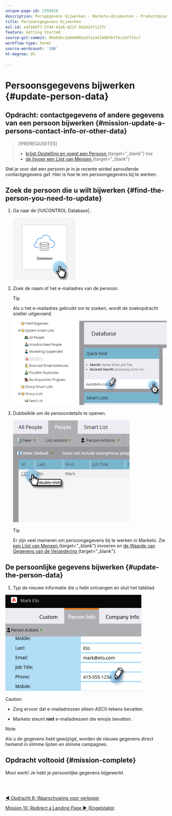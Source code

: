 ```yaml
---
unique-page-id: 2359426
description: Persgegevens bijwerken - Marketo-documenten - Productdocumentatie
title: Persoonsgegevens bijwerken
exl-id: e4fe0df7-5744-41e6-821f-942d247123fc
feature: Getting Started
source-git-commit: 09a656c3a0d0002edfa1a61b987bff4c1dff33cf
workflow-type: tm+mt
source-wordcount: '180'
ht-degree: 0%

---
```


# Persoonsgegevens bijwerken {#update-person-data}

## Opdracht: contactgegevens of andere gegevens van een persoon bijwerken {#mission-update-a-persons-contact-info-or-other-data}

>[!PREREQUISITES]
>
>* [ krijgt Opstelling en voegt een Persoon ](/help/marketo/getting-started/quick-wins/get-set-up-and-add-a-person.md){target="_blank"} toe
>* [ de Invoer een Lijst van Mensen ](/help/marketo/getting-started/quick-wins/import-a-list-of-people.md){target="_blank"}

Stel je voor dat een persoon je in je recente winkel aanvullende contactgegevens gaf. Hier is hoe te om persoongegevens bij te werken.

## Zoek de persoon die u wilt bijwerken {#find-the-person-you-need-to-update}

1. Ga naar de [!UICONTROL Database] .

   ![](assets/update-person-data-1.png)

1. Zoek de naam of het e-mailadres van de persoon.

   >[!TIP]
   >
   >Als u het e-mailadres gebruikt om te zoeken, wordt de zoekopdracht sneller uitgevoerd.

   ![](assets/update-person-data-2.png)

1. Dubbelklik om de persoondetails te openen.

   ![](assets/update-person-data-3.png)

   >[!TIP]
   >
   >Er zijn veel manieren om persoongegevens bij te werken in Marketo. Zie [ een Lijst van Mensen ](/help/marketo/getting-started/quick-wins/import-a-list-of-people.md){target="_blank"} invoeren en [ de Waarde van Gegevens van de Verandering ](/help/marketo/product-docs/core-marketo-concepts/smart-campaigns/flow-actions/change-data-value.md){target="_blank"}.

## De persoonlijke gegevens bijwerken {#update-the-person-data}

1. Typ de nieuwe informatie die u hebt ontvangen en sluit het tabblad.

![](assets/update-person-data-4.png)

>[!CAUTION]
>
>* Zorg ervoor dat e-mailadressen alleen ASCII-tekens bevatten.
>
>* Marketo steunt **niet** e-mailadressen die emojis bevatten.

>[!NOTE]
>
>Als u de gegevens hebt gewijzigd, worden de nieuwe gegevens direct herkend in slimme lijsten en slimme campagnes.

## Opdracht voltooid {#mission-complete}

Mooi werk! Je hebt je persoonlijke gegevens bijgewerkt.

<br> 

[◄ Opdracht 8: Waarschuwing voor verkoper](/help/marketo/getting-started/quick-wins/alert-the-sales-rep.md)

[Mission 10: Redirect a Landing Page ► (Engelstalig)](/help/marketo/getting-started/quick-wins/redirect-a-landing-page.md)

